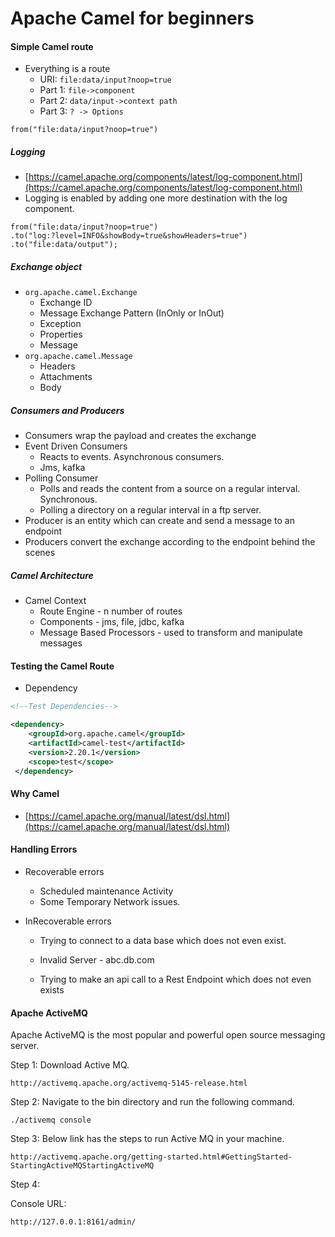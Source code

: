 # Apache Camel for beginners

#### Simple Camel route

- Everything is a route
  - URI: `file:data/input?noop=true`
  - Part 1: `file->component` 
  - Part 2: `data/input->context path`
  - Part 3: `? -> Options`

```
from("file:data/input?noop=true")
```

##### Logging

- [https://camel.apache.org/components/latest/log-component.html](https://camel.apache.org/components/latest/log-component.html)
- Logging is enabled by adding one more destination with the log component.

```
from("file:data/input?noop=true")
.to("log:?level=INFO&showBody=true&showHeaders=true")
.to("file:data/output");
```

##### Exchange object

- `org.apache.camel.Exchange`
  - Exchange ID
  - Message Exchange Pattern (InOnly or InOut)
  - Exception
  - Properties
  - Message
- `org.apache.camel.Message`
  - Headers
  - Attachments
  - Body

##### Consumers and Producers

- Consumers wrap the payload and creates the exchange
- Event Driven Consumers
  - Reacts to events. Asynchronous consumers.
  - Jms, kafka
- Polling Consumer
  - Polls and reads the content from a source on a regular interval. Synchronous.
  - Polling a directory on a regular interval in a ftp server.
- Producer is an entity which can create and send a message to an endpoint 
- Producers convert the exchange according to the endpoint behind the scenes

##### Camel Architecture

- Camel Context
  - Route Engine - n number of routes
  - Components - jms, file, jdbc, kafka
  - Message Based Processors - used to transform and manipulate messages

#### Testing the Camel Route

- Dependency

```xml
<!--Test Dependencies-->

<dependency>
	<groupId>org.apache.camel</groupId>
    <artifactId>camel-test</artifactId>
    <version>2.20.1</version>
    <scope>test</scope>
 </dependency>
```

#### Why Camel

- [https://camel.apache.org/manual/latest/dsl.html](https://camel.apache.org/manual/latest/dsl.html)

#### Handling Errors

- Recoverable errors

  - Scheduled maintenance Activity
  - Some Temporary Network issues. 

- InRecoverable errors

  - Trying to connect to a data base which does not even exist.

  - Invalid Server - abc.db.com
  - Trying to make an api call to a Rest Endpoint which does not even exists

#### Apache ActiveMQ

Apache ActiveMQ is the most popular and powerful open source messaging server.

Step 1: Download Active MQ.

```
http://activemq.apache.org/activemq-5145-release.html
```

Step 2: Navigate to the bin directory and run the following command.

```
./activemq console
```

Step 3: Below link has the steps to run Active MQ in your machine.

```
http://activemq.apache.org/getting-started.html#GettingStarted-StartingActiveMQStartingActiveMQ
```

Step 4:

Console URL:

```
http://127.0.0.1:8161/admin/
```